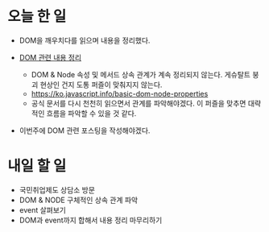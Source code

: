 # 오늘 한 일

- DOM을 깨우치다를 읽으며 내용을 정리했다.
- [DOM 관련 내용 정리](https://github.com/sunghyunjeonme/TIL/blob/master/WEB/Document%20Object%20Model.md)

  - DOM & Node 속성 및 메서드 상속 관계가 계속 정리되지 않는다. 게슈탈트 붕괴 현상인 건지 도통 퍼즐이 맞춰지지 않는다.
  - https://ko.javascript.info/basic-dom-node-properties
  - 공식 문서를 다시 천천히 읽으면서 관계를 파악해야겠다. 이 퍼즐을 맞추면 대략적인 흐름을 파악할 수 있을 것 같다.

- 이번주에 DOM 관련 포스팅을 작성해야겠다.

# 내일 할 일

- 국민취업제도 상담소 방문
- DOM & NODE 구체적인 상속 관계 파악
- event 살펴보기
- DOM과 event까지 합해서 내용 정리 마무리하기
